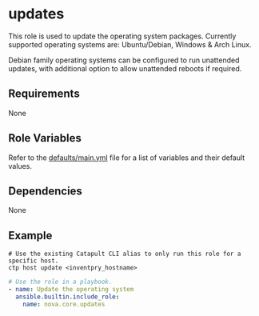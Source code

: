 # updates

This role is used to update the operating system packages. Currently supported operating systems are: Ubuntu/Debian, Windows & Arch Linux.

Debian family operating systems can be configured to run unattended updates, with additional option to allow unattended reboots if required.

## Requirements

None

## Role Variables

Refer to the [defaults/main.yml](https://github.com/novateams/nova.core/blob/main/nova/core/roles/updates/defaults/main.yml) file for a list of variables and their default values.

## Dependencies

None

## Example

```shell
# Use the existing Catapult CLI alias to only run this role for a specific host.
ctp host update <inventpry_hostname>
```

```yml
# Use the role in a playbook.
- name: Update the operating system
  ansible.builtin.include_role:
    name: nova.core.updates
```

